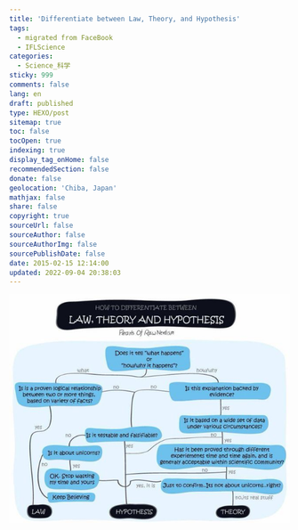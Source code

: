 ```yaml
---
title: 'Differentiate between Law, Theory, and Hypothesis'
tags:
  - migrated from FaceBook
  - IFLScience
categories:
  - Science_科学
sticky: 999
comments: false
lang: en
draft: published
type: HEXO/post
sitemap: true
toc: false
tocOpen: true
indexing: true
display_tag_onHome: false
recommendedSection: false
donate: false
geolocation: 'Chiba, Japan'
mathjax: false
share: false
copyright: true
sourceUrl: false
sourceAuthor: false
sourceAuthorImg: false
sourcePublishDate: false
date: 2015-02-15 12:14:00
updated: 2022-09-04 20:38:03
---
```

![How to Differentiate between Law, Theory, and Hypothesis | By Pearls Of Raw Nerdism](./Differentiate-between-Law-Theory-and-Hypothesis/1508990_1036785866342424_8183158632955038208_n.jpg)
